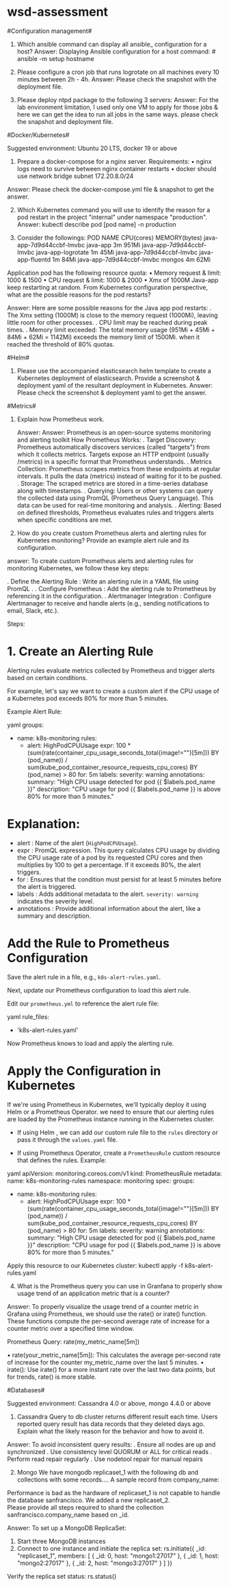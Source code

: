 # wsd-assessment

#Configuration management#

1)	Which ansible command can display all ansible_ configuration for a host?
   Answer: Displaying Ansible configuration for a host command: # ansible -m setup hostname
  	
2)	Please configure a cron job that runs logrotate on all machines every 10 minutes between 2h - 4h.
   Answer: Please check the snapshot with the deployment file.

3)	Please deploy ntpd package to the following 3 servers:
   Answer: For the lab environment limitation, I used only one VM to apply for those jobs & here we can get the idea to run all jobs in the same ways. please check the snapshot and deployment file.


#Docker/Kubernetes#

Suggested environment: Ubuntu 20 LTS, docker 19 or above
1)	Prepare a docker-compose for a nginx server.
Requirements:
•	nginx logs need to survive between nginx container restarts
•	docker should use network bridge subnet 172.20.8.0/24

Answer: Please check the docker-compose.yml file & snapshot to get the answer.

2)	Which Kubernetes command you will use to identify the reason for a pod restart in the project "internal" under namespace "production".
   Answer: kubectl describe pod [pod name] -n production

2)	Consider the followings:
POD NAME                                       CPU(cores)         MEMORY(bytes)
java-app-7d9d44ccbf-lmvbc   java-app                  3m           951Mi
java-app-7d9d44ccbf-lmvbc   java-app-logrotate        1m           45Mi
java-app-7d9d44ccbf-lmvbc   java-app-fluentd          1m           84Mi
java-app-7d9d44ccbf-lmvbc   mongos                    4m           62Mi

Application pod has the following resource quota:
•	Memory request & limit: 1000 & 1500
•	CPU request & limit: 1000 & 2000
•	Xmx of 1000M
Java-app keep restarting at random.  From Kubernetes configuration perspective, what are the possible reasons for the pod restarts?

   Answer: Here are some possible reasons for the Java app pod restarts:
         .	The Xmx setting (1000M) is close to the memory request (1000Mi), leaving little room for other processes.
         .	CPU limit may be reached during peak times.
         .	Memory limit exceeded: The total memory usage (951Mi + 45Mi + 84Mi + 62Mi = 1142Mi) exceeds the memory limit of 1500Mi. when it reached the threshold of 80% quotas.

#Helm#

1. Please use the accompanied elasticsearch helm template to create a Kubernetes deployment of elasticsearch. Provide a screenshot & deployment yaml of the resultant deployment in Kubernetes.
   Answer: Please check the screenshot & deployment yaml to get the answer.


#Metrics#

1)	Explain how Prometheus work.

  	 Answer: Answer: Prometheus is an open-source systems monitoring and alerting toolkit 
     How Prometheus Works:
     .	Target Discovery: Prometheus automatically discovers services (called "targets") from which it collects metrics. Targets expose an HTTP endpoint (usually /metrics) in a specific format that Prometheus understands.
     .	Metrics Collection: Prometheus scrapes metrics from these endpoints at regular intervals. It pulls the data (metrics) instead of waiting for it to be pushed.
     .	Storage: The scraped metrics are stored in a time-series database along with timestamps.
     .	Querying: Users or other systems can query the collected data using PromQL (Prometheus Query Language). This data can be used for real-time monitoring and analysis.
     .	Alerting: Based on defined thresholds, Prometheus evaluates rules and triggers alerts when specific conditions are met.


3)	How do you create custom Prometheus alerts and alerting rules for Kubernetes monitoring? Provide an example alert rule and its configuration.

answer:
To create  custom Prometheus alerts and alerting rules  for monitoring Kubernetes,  we follow these key steps:

.  Define the Alerting Rule : Write an alerting rule in a YAML file using  PromQL .
.  Configure Prometheus : Add the alerting rule to Prometheus by referencing it in the configuration.
.  Alertmanager Integration : Configure  Alertmanager  to receive and handle alerts (e.g., sending notifications to email, Slack, etc.).

Steps:

 # 1. Create an Alerting Rule

Alerting rules evaluate metrics collected by Prometheus and trigger alerts based on certain conditions.

For example, let's say we want to create a custom alert if the  CPU usage  of a Kubernetes pod exceeds  80%  for more than 5 minutes.

 Example Alert Rule: 

 yaml
groups:
  - name: k8s-monitoring
    rules:
      - alert: HighPodCPUUsage
        expr: 100 * (sum(rate(container_cpu_usage_seconds_total{image!=""}[5m])) BY (pod_name)) / sum(kube_pod_container_resource_requests_cpu_cores) BY (pod_name) > 80
        for: 5m
        labels:
          severity: warning
        annotations:
          summary: "High CPU usage detected for pod {{ $labels.pod_name }}"
          description: "CPU usage for pod {{ $labels.pod_name }} is above 80% for more than 5 minutes."
 

 # Explanation:
-  alert : Name of the alert (`HighPodCPUUsage`).
-  expr : PromQL expression. This query calculates CPU usage by dividing the CPU usage rate of a pod by its requested CPU cores and then multiplies by 100 to get a percentage. If it exceeds 80%, the alert triggers.
-  for : Ensures that the condition must persist for at least 5 minutes before the alert is triggered.
-  labels : Adds additional metadata to the alert. `severity: warning` indicates the severity level.
-  annotations : Provide additional information about the alert, like a summary and description.

 # Add the Rule to Prometheus Configuration

Save the alert rule in a file, e.g., `k8s-alert-rules.yaml`.

Next, update  our Prometheus configuration to load this alert rule.

Edit  our `prometheus.yml` to reference the alert rule file:

 yaml
rule_files:
  - 'k8s-alert-rules.yaml'
 

Now Prometheus knows to load and apply the alerting rule.

 # Apply the Configuration in Kubernetes

If  we're using Prometheus in Kubernetes,  we'll typically deploy it using Helm or a Prometheus Operator.  we need to ensure that  our alerting rules are loaded by the Prometheus instance running in  the Kubernetes cluster.

- If using  Helm ,  we can add our custom rule file to the `rules` directory or pass it through the `values.yaml` file.
  
- If using  Prometheus Operator, create a `PrometheusRule` custom resource that defines the rules. Example:

 yaml
apiVersion: monitoring.coreos.com/v1
kind: PrometheusRule
metadata:
  name: k8s-monitoring-rules
  namespace: monitoring
spec:
  groups:
  - name: k8s-monitoring
    rules:
    - alert: HighPodCPUUsage
      expr: 100 * (sum(rate(container_cpu_usage_seconds_total{image!=""}[5m])) BY (pod_name)) / sum(kube_pod_container_resource_requests_cpu_cores) BY (pod_name) > 80
      for: 5m
      labels:
        severity: warning
      annotations:
        summary: "High CPU usage detected for pod {{ $labels.pod_name }}"
        description: "CPU usage for pod {{ $labels.pod_name }} is above 80% for more than 5 minutes."
 

Apply this resource to our Kubernetes cluster:   kubectl apply -f k8s-alert-rules.yaml

   
4)	What is the Prometheus query you can use in Granfana to properly show usage trend of an application metric that is a counter?

Answer: To properly visualize the usage trend of a counter metric in Grafana using Prometheus, we should use the rate() or irate() function. 
These functions compute the per-second average rate of increase for a counter metric over a specified time window.

Prometheus Query:  rate(my_metric_name[5m])

•  rate(your_metric_name[5m]): This calculates the average per-second rate of increase for the counter my_metric_name over the last 5 minutes.
•  irate(): Use irate() for a more instant rate over the last two data points, but for trends, rate() is more stable.

#Databases#

Suggested environment: Cassandra 4.0 or above, mongo 4.4.0 or above
1)	Cassandra
Query to db cluster returns different result each time.  Users reported query result has data records that they deleted days ago.  
Explain what the likely reason for the behavior and how to avoid it.

  Answer: To avoid inconsistent query results:
        .	Ensure all nodes are up and synchronized
        .	Use consistency level QUORUM or ALL for critical reads
        .	Perform read repair regularly
        .	Use nodetool repair for manual repairs


2)	Mongo
We have mongodb replicaset_1 with the following db and collections with some records....
A sample record from company_name:
 

Performance is bad as the hardware of replicaset_1 is not capable to handle the database sanfrancisco.  We added a new replicaset_2.  
Please provide all steps required to shard the collection sanfrancisco.company_name based on _id.

Answer: To set up a MongoDB ReplicaSet:
1.	Start three MongoDB instances
2.	Connect to one instance and initiate the replica set:
  	 rs.initiate({
  _id: "replicaset_1",
  members: [
    { _id: 0, host: "mongo1:27017" },
    { _id: 1, host: "mongo2:27017" },
    { _id: 2, host: "mongo3:27017" }
  ]
})

 
Verify the replica set status:  rs.status()










